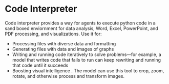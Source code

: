 # Code Interpreter

 Code interpreter provides a way for agents to execute python code in a sand boxed enviornment for data analysis, Word, Excel, PowerPoint, and PDF processing, and visualizations.
 Use it for:
- Processing files with diverse data and formatting
- Generating files with data and images of graphs
- Writing and running code iteratively to solve problems—for example, a model that writes code that fails to run can keep rewriting and running that code until it succeeds
- Boosting visual intelligence . The model can use this tool to crop, zoom, rotate, and otherwise process and transform images.

